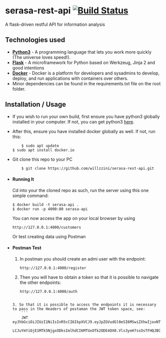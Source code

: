 # serasa-rest-api [![Build Status](https://travis-ci.org/gitgik/flask-rest-api.svg?branch=master)](https://travis-ci.org/gitgik/flask-rest-api)
A flask-driven restful API for information analysis


## Technologies used
* **[Python3](https://www.python.org/downloads/)** - A programming language that lets you work more quickly (The universe loves speed!).
* **[Flask](flask.pocoo.org/)** - A microframework for Python based on Werkzeug, Jinja 2 and good intentions
* **[Docker](https://docs.docker.com/)** - Docker is a platform for developers and sysadmins to develop, deploy, and run applications with containers
 over others.
* Minor dependencies can be found in the requirements.txt file on the root folder.


## Installation / Usage
* If you wish to run your own build, first ensure you have python3 globally installed in your computer. If not, you can get python3 [here](https://www.python.org).
* After this, ensure you have installed docker globally as well. If not, run this:
    ```
        $ sudo apt update
	$ sudo apt install docker.io
    ```
* Git clone this repo to your PC
    ```
        $ git clone https://github.com/willzzini/serasa-rest-api.git
    ````

* #### Running It
    Cd into your the cloned repo as such, run the server using this one simple command:
	
    ```
    $ docker build -t serasa-api .
    $ docker run -p 4000:80 serasa-api
    ```
    You can now access the app on your local browser by using
    ```
    http://127.0.0.1:4000/customers
    ```
    Or test creating data using Postman

* #### Postman Test
    1. In postman you should create an admi user with the endpoint:
        ```
        http://127.0.0.1:4000/register
        ```

    2. Then you will have to obtain a token so that it is possible to navigate the other endpoints:
        ```
        http://127.0.0.1:4000/auth
	```

    3. So that it is possible to access the endpoints it is necessary to pass in the Headers of postaman the JWT token space, see:
        ```
        JWT eyJhbGciOiJIUzI1NiIsInR5cCI6IkpXVCJ9.eyJpZGVudGl0eSI6MSwiZXhwIjoxNTE5OTY4NDg5
		LCJuYmYiOjE1MTk5NjgxODksImlhdCI6MTUxOTk2ODE4OX0.Vls3yeH7ssOsTFHQJBCALRXihPjOGZqYekxrSpwxWoY
	```

